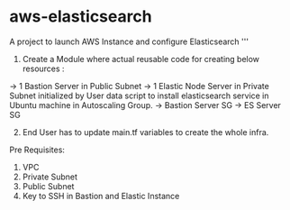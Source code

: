 # aws-elasticsearch
A project to launch AWS Instance and configure Elasticsearch
'''
1. Create a Module where actual reusable code for creating below resources :

-> 1 Bastion Server in Public Subnet
-> 1 Elastic Node Server in Private Subnet initialized by User data script to install elasticsearch service in Ubuntu machine in Autoscaling Group.
-> Bastion Server SG
-> ES Server SG 

2. End User has to update main.tf variables to create the whole infra.

Pre Requisites:

1. VPC 
2. Private Subnet
3. Public Subnet
4. Key to SSH in Bastion and Elastic Instance 